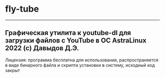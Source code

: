 # fly-tube
-----------------
Графическая утилита к youtube-dl для загрузки файлов с YouTube в ОС AstraLinux 
2022 (c) Давыдов Д.Э.
-----------------
Лицензия: программа бесплатна для использования, распространяется в виде бинарного файла и скрипта установки в систему, исходный код закрыт
